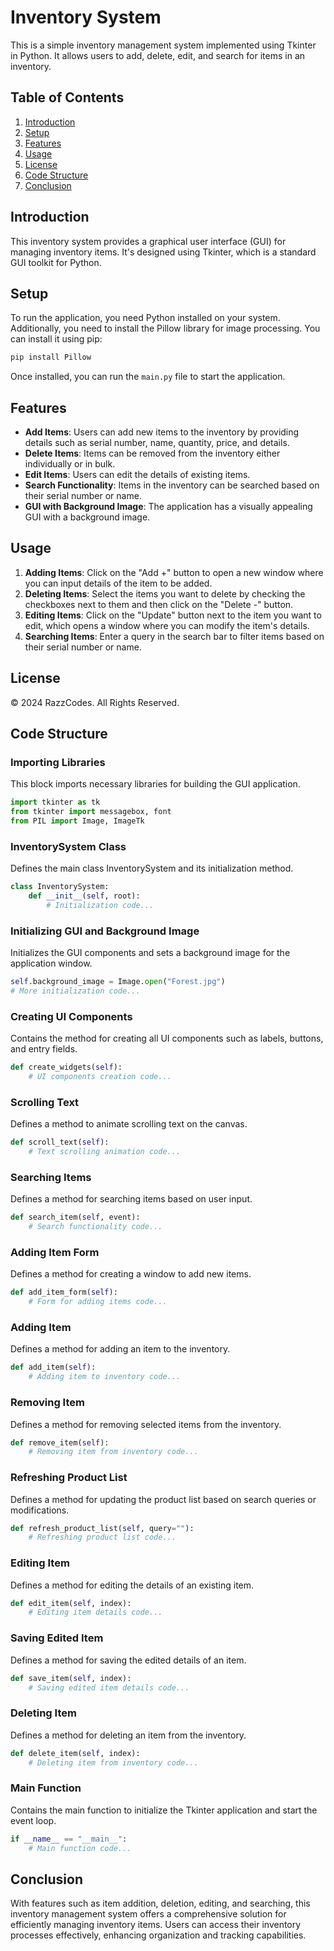 # Inventory System 

This is a simple inventory management system implemented using Tkinter in Python. It allows users to add, delete, edit, and search for items in an inventory.

## Table of Contents

1. [Introduction](#introduction)
2. [Setup](#setup)
3. [Features](#features)
4. [Usage](#usage)
5. [License](#license)
6. [Code Structure](#code-structure)
7. [Conclusion](#conclusion)

## Introduction <a name="introduction"></a>

This inventory system provides a graphical user interface (GUI) for managing inventory items. It's designed using Tkinter, which is a standard GUI toolkit for Python.

## Setup <a name="setup"></a>

To run the application, you need Python installed on your system. Additionally, you need to install the Pillow library for image processing. You can install it using pip:

```bash
pip install Pillow
```

Once installed, you can run the `main.py` file to start the application.

## Features <a name="features"></a>

- **Add Items**: Users can add new items to the inventory by providing details such as serial number, name, quantity, price, and details.
- **Delete Items**: Items can be removed from the inventory either individually or in bulk.
- **Edit Items**: Users can edit the details of existing items.
- **Search Functionality**: Items in the inventory can be searched based on their serial number or name.
- **GUI with Background Image**: The application has a visually appealing GUI with a background image.

## Usage <a name="usage"></a>

1. **Adding Items**: Click on the "Add +" button to open a new window where you can input details of the item to be added.
2. **Deleting Items**: Select the items you want to delete by checking the checkboxes next to them and then click on the "Delete -" button.
3. **Editing Items**: Click on the "Update" button next to the item you want to edit, which opens a window where you can modify the item's details.
4. **Searching Items**: Enter a query in the search bar to filter items based on their serial number or name.

## License <a name="license"></a>

© 2024 RazzCodes. All Rights Reserved.

## Code Structure <a name="code-structure"></a>

### Importing Libraries

This block imports necessary libraries for building the GUI application.

```python
import tkinter as tk
from tkinter import messagebox, font
from PIL import Image, ImageTk  
```

### InventorySystem Class

Defines the main class InventorySystem and its initialization method.

```python
class InventorySystem:
    def __init__(self, root):
        # Initialization code...
```

### Initializing GUI and Background Image

Initializes the GUI components and sets a background image for the application window.

```python
self.background_image = Image.open("Forest.jpg")
# More initialization code...
```

### Creating UI Components

Contains the method for creating all UI components such as labels, buttons, and entry fields.

```python
def create_widgets(self):
    # UI components creation code...
```

### Scrolling Text

Defines a method to animate scrolling text on the canvas.

```python
def scroll_text(self):
    # Text scrolling animation code...
```

### Searching Items

Defines a method for searching items based on user input.

```python
def search_item(self, event):
    # Search functionality code...
```

### Adding Item Form

Defines a method for creating a window to add new items.

```python
def add_item_form(self):
    # Form for adding items code...
```

### Adding Item

Defines a method for adding an item to the inventory.

```python
def add_item(self):
    # Adding item to inventory code...
```

### Removing Item

Defines a method for removing selected items from the inventory.

```python
def remove_item(self):
    # Removing item from inventory code...
```
### Refreshing Product List

Defines a method for updating the product list based on search queries or modifications.

```python
def refresh_product_list(self, query=""):
    # Refreshing product list code...
```

### Editing Item

Defines a method for editing the details of an existing item.

```python
def edit_item(self, index):
    # Editing item details code...
```
### Saving Edited Item

Defines a method for saving the edited details of an item.

```python
def save_item(self, index):
    # Saving edited item details code...
```
### Deleting Item

Defines a method for deleting an item from the inventory.

```python
def delete_item(self, index):
    # Deleting item from inventory code...
```
### Main Function

Contains the main function to initialize the Tkinter application and start the event loop.

```python
if __name__ == "__main__":
    # Main function code...
```
## Conclusion

With features such as item addition, deletion, editing, and searching, this inventory management system offers a comprehensive solution for efficiently managing inventory items. Users can access their inventory processes effectively, enhancing organization and tracking capabilities.



